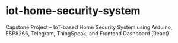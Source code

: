 # iot-home-security-system
Capstone Project – IoT-based Home Security System using Arduino, ESP8266, Telegram, ThingSpeak, and Frontend Dashboard (React)
